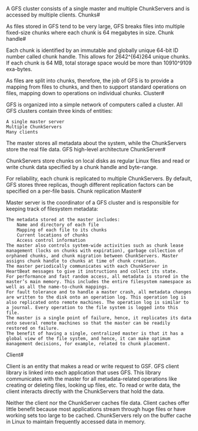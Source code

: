A GFS cluster consists of a single master and multiple ChunkServers and is accessed by multiple clients.
Chunks#

As files stored in GFS tend to be very large, GFS breaks files into multiple fixed-size chunks where each chunk is 64 megabytes in size.
Chunk handle#

Each chunk is identified by an immutable and globally unique 64-bit ID number called chunk handle. This allows for 2642^{64}2​64​​ unique chunks. If each chunk is 64 MB, total storage space would be more than 10910^910​9​​ exa-bytes.

As files are split into chunks, therefore, the job of GFS is to provide a mapping from files to chunks, and then to support standard operations on files, mapping down to operations on individual chunks.
Cluster#

GFS is organized into a simple network of computers called a cluster. All GFS clusters contain three kinds of entities:

    A single master server
    Multiple ChunkServers
    Many clients

The master stores all metadata about the system, while the ChunkServers store the real file data.
GFS high-level architecture
ChunkServer#

ChunkServers store chunks on local disks as regular Linux files and read or write chunk data specified by a chunk handle and byte-range.

For reliability, each chunk is replicated to multiple ChunkServers. By default, GFS stores three replicas, though different replication factors can be specified on a per-file basis.
Chunk replication
Master#

Master server is the coordinator of a GFS cluster and is responsible for keeping track of filesystem metadata:

    The metadata stored at the master includes:
        Name and directory of each file
        Mapping of each file to its chunks
        Current locations of chunks
        Access control information
    The master also controls system-wide activities such as chunk lease management (locks on chunks with expiration), garbage collection of orphaned chunks, and chunk migration between ChunkServers. Master assigns chunk handle to chunks at time of chunk creation.
    The master periodically communicates with each ChunkServer in HeartBeat messages to give it instructions and collect its state.
    For performance and fast random access, all metadata is stored in the master’s main memory. This includes the entire filesystem namespace as well as all the name-to-chunk mappings.
    For fault tolerance and to handle a master crash, all metadata changes are written to the disk onto an operation log. This operation log is also replicated onto remote machines. The operation log is similar to a journal. Every operation to the file system is logged into this file.
    The master is a single point of failure, hence, it replicates its data onto several remote machines so that the master can be readily restored on failure.
    The benefit of having a single, centralized master is that it has a global view of the file system, and hence, it can make optimum management decisions, for example, related to chunk placement.

Client#

Client is an entity that makes a read or write request to GSF. GFS client library is linked into each application that uses GFS. This library communicates with the master for all metadata-related operations like creating or deleting files, looking up files, etc. To read or write data, the client interacts directly with the ChunkServers that hold the data.

Neither the client nor the ChunkServer caches file data. Client caches offer little benefit because most applications stream through huge files or have working sets too large to be cached. ChunkServers rely on the buffer cache in Linux to maintain frequently accessed data in memory.
